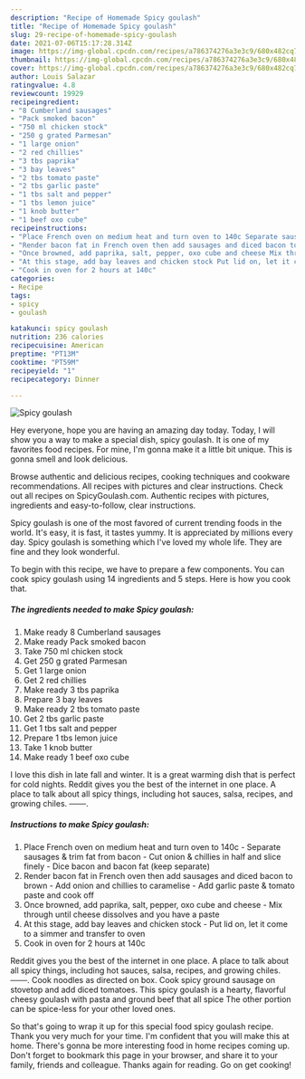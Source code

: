 ```yaml
---
description: "Recipe of Homemade Spicy goulash"
title: "Recipe of Homemade Spicy goulash"
slug: 29-recipe-of-homemade-spicy-goulash
date: 2021-07-06T15:17:28.314Z
image: https://img-global.cpcdn.com/recipes/a786374276a3e3c9/680x482cq70/spicy-goulash-recipe-main-photo.jpg
thumbnail: https://img-global.cpcdn.com/recipes/a786374276a3e3c9/680x482cq70/spicy-goulash-recipe-main-photo.jpg
cover: https://img-global.cpcdn.com/recipes/a786374276a3e3c9/680x482cq70/spicy-goulash-recipe-main-photo.jpg
author: Louis Salazar
ratingvalue: 4.8
reviewcount: 19929
recipeingredient:
- "8 Cumberland sausages"
- "Pack smoked bacon"
- "750 ml chicken stock"
- "250 g grated Parmesan"
- "1 large onion"
- "2 red chillies"
- "3 tbs paprika"
- "3 bay leaves"
- "2 tbs tomato paste"
- "2 tbs garlic paste"
- "1 tbs salt and pepper"
- "1 tbs lemon juice"
- "1 knob butter"
- "1 beef oxo cube"
recipeinstructions:
- "Place French oven on medium heat and turn oven to 140c Separate sausages &amp; trim fat from bacon Cut onion &amp; chillies in half and slice finely Dice bacon and bacon fat (keep separate)"
- "Render bacon fat in French oven then add sausages and diced bacon to brown Add onion and chillies to caramelise Add garlic paste &amp; tomato paste and cook off"
- "Once browned, add paprika, salt, pepper, oxo cube and cheese Mix through until cheese dissolves and you have a paste"
- "At this stage, add bay leaves and chicken stock Put lid on, let it come to a simmer and transfer to oven"
- "Cook in oven for 2 hours at 140c"
categories:
- Recipe
tags:
- spicy
- goulash

katakunci: spicy goulash 
nutrition: 236 calories
recipecuisine: American
preptime: "PT13M"
cooktime: "PT59M"
recipeyield: "1"
recipecategory: Dinner

---
```



![Spicy goulash](https://img-global.cpcdn.com/recipes/a786374276a3e3c9/680x482cq70/spicy-goulash-recipe-main-photo.jpg)

Hey everyone, hope you are having an amazing day today. Today, I will show you a way to make a special dish, spicy goulash. It is one of my favorites food recipes. For mine, I'm gonna make it a little bit unique. This is gonna smell and look delicious.

Browse authentic and delicious recipes, cooking techniques and cookware recommendations. All recipes with pictures and clear instructions. Check out all recipes on SpicyGoulash.com. Authentic recipes with pictures, ingredients and easy-to-follow, clear instructions.

Spicy goulash is one of the most favored of current trending foods in the world. It's easy, it is fast, it tastes yummy. It is appreciated by millions every day. Spicy goulash is something which I've loved my whole life. They are fine and they look wonderful.


To begin with this recipe, we have to prepare a few components. You can cook spicy goulash using 14 ingredients and 5 steps. Here is how you cook that.

<!--inarticleads1-->

##### The ingredients needed to make Spicy goulash:

1. Make ready 8 Cumberland sausages
1. Make ready Pack smoked bacon
1. Take 750 ml chicken stock
1. Get 250 g grated Parmesan
1. Get 1 large onion
1. Get 2 red chillies
1. Make ready 3 tbs paprika
1. Prepare 3 bay leaves
1. Make ready 2 tbs tomato paste
1. Get 2 tbs garlic paste
1. Get 1 tbs salt and pepper
1. Prepare 1 tbs lemon juice
1. Take 1 knob butter
1. Make ready 1 beef oxo cube


I love this dish in late fall and winter. It is a great warming dish that is perfect for cold nights. Reddit gives you the best of the internet in one place. A place to talk about all spicy things, including hot sauces, salsa, recipes, and growing chiles. ───. 

<!--inarticleads2-->

##### Instructions to make Spicy goulash:

1. Place French oven on medium heat and turn oven to 140c - Separate sausages &amp; trim fat from bacon - Cut onion &amp; chillies in half and slice finely - Dice bacon and bacon fat (keep separate)
1. Render bacon fat in French oven then add sausages and diced bacon to brown - Add onion and chillies to caramelise - Add garlic paste &amp; tomato paste and cook off
1. Once browned, add paprika, salt, pepper, oxo cube and cheese - Mix through until cheese dissolves and you have a paste
1. At this stage, add bay leaves and chicken stock - Put lid on, let it come to a simmer and transfer to oven
1. Cook in oven for 2 hours at 140c


Reddit gives you the best of the internet in one place. A place to talk about all spicy things, including hot sauces, salsa, recipes, and growing chiles. ───. Cook noodles as directed on box. Cook spicy ground sausage on stovetop and add diced tomatoes. This spicy goulash is a hearty, flavorful cheesy goulash with pasta and ground beef that all spice The other portion can be spice-less for your other loved ones. 

So that's going to wrap it up for this special food spicy goulash recipe. Thank you very much for your time. I'm confident that you will make this at home. There's gonna be more interesting food in home recipes coming up. Don't forget to bookmark this page in your browser, and share it to your family, friends and colleague. Thanks again for reading. Go on get cooking!
